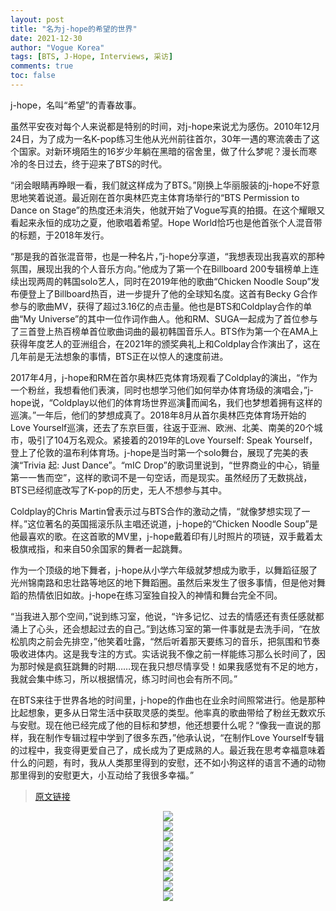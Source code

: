 ```yaml
---
layout: post
title: "名为j-hope的希望的世界"
date: 2021-12-30
author: "Vogue Korea"
tags: [BTS, J-Hope, Interviews, 采访]
comments: true
toc: false
---
```


j-hope，名叫“希望”的青春故事。

虽然平安夜对每个人来说都是特别的时间，对j-hope来说尤为感伤。2010年12月24日，为了成为一名K-pop练习生他从光州前往首尔，30年一遇的寒流袭击了这个国家。对新环境陌生的16岁少年躺在黑暗的宿舍里，做了什么梦呢？漫长而寒冷的冬日过去，终于迎来了BTS的时代。

“闭会眼睛再睁眼一看，我们就这样成为了BTS。”刚换上华丽服装的j-hope不好意思地笑着说道。最近刚在首尔奥林匹克主体育场举行的“BTS Permission to Dance on Stage”的热度还未消失，他就开始了Vogue写真的拍摄。在这个耀眼又看起来永恒的成功之夏，他歌唱着希望。Hope World恰巧也是他首张个人混音带的标题，于2018年发行。

“那是我的首张混音带，也是一种名片，”j-hope分享道，“我想表现出我喜欢的那种氛围，展现出我的个人音乐方向。”他成为了第一个在Billboard 200专辑榜单上连续出现两周的韩国solo艺人，同时在2019年他的歌曲“Chicken Noodle Soup”发布便登上了Billboard热百，进一步提升了他的全球知名度。这首有Becky G合作参与的歌曲MV，获得了超过3.16亿的点击量。他也是BTS和Coldplay合作的单曲“My Universe”的其中一位作词作曲人。他和RM、SUGA一起成为了首位参与了三首登上热百榜单首位歌曲词曲的最初韩国音乐人。BTS作为第一个在AMA上获得年度艺人的亚洲组合，在2021年的颁奖典礼上和Coldplay合作演出了，这在几年前是无法想象的事情，BTS正在以惊人的速度前进。

2017年4月，j-hope和RM在首尔奥林匹克体育场观看了Coldplay的演出，“作为一个粉丝，我想看他们表演，同时也想学习他们如何举办体育场级的演唱会，”j-hope说，“Coldplay以他们的体育场世界巡演而闻名，我们也梦想着拥有这样的巡演。”一年后，他们的梦想成真了。2018年8月从首尔奥林匹克体育场开始的Love Yourself巡演，还去了东京巨蛋，往返于亚洲、欧洲、北美、南美的20个城市，吸引了104万名观众。紧接着的2019年的Love Yourself: Speak Yourself，登上了伦敦的温布利体育场。j-hope是当时第一个solo舞台，展现了完美的表演“Trivia 起: Just Dance”。“mIC Drop”的歌词里说到，“世界商业的中心，销量第一一售而空”，这样的歌词不是一句空话，而是现实。虽然经历了无数挑战，BTS已经彻底改写了K-pop的历史，无人不想参与其中。

Coldplay的Chris Martin曾表示过与BTS合作的激动之情，“就像梦想实现了一样。”这位著名的英国摇滚乐队主唱还说道，j-hope的“Chicken Noodle Soup”是他最喜欢的歌。在这首歌的MV里，j-hope戴着印有儿时照片的项链，双手戴着太极旗戒指，和来自50余国家的舞者一起跳舞。

作为一个顶级的地下舞者，j-hope从小学六年级就梦想成为歌手，以舞蹈征服了光州锦南路和忠壮路等地区的地下舞蹈圈。虽然后来发生了很多事情，但是他对舞蹈的热情依旧如故。j-hope在练习室独自投入的神情和舞台完全不同。

“当我进入那个空间，”说到练习室，他说，“许多记忆、过去的情感还有责任感就都涌上了心头，还会想起过去的自己。”到达练习室的第一件事就是去洗手间，“在放松肌肉之前会先排空，”他笑着吐露，“然后听着那天要练习的音乐，把氛围和节奏吸收进体内。这是我专注的方式。实话说我不像之前一样能练习那么长时间了，因为那时候是疯狂跳舞的时期……现在我只想尽情享受！如果我感觉有不足的地方，我就会集中练习，所以根据情况，练习时间也会有所不同。”

在BTS来往于世界各地的时间里，j-hope的作曲也在业余时间照常进行。他是那种比起想象，更多从日常生活中获取灵感的类型。他率真的歌曲带给了粉丝无数欢乐与安慰。现在他已经完成了他的目标和梦想，他还想要什么呢？“像我一直说的那样，我在制作专辑过程中学到了很多东西，”他承认说，“在制作Love Yourself专辑的过程中，我变得更爱自己了，成长成为了更成熟的人。最近我在思考幸福意味着什么的问题，有时，我从人类那里得到的安慰，还不如小狗这样的语言不通的动物那里得到的安慰更大，小互动给了我很多幸福。”



> [原文链接](https://www.vogue.co.kr/2021/12/21/%ec%a0%9c%ec%9d%b4%ed%99%89%ec%9d%b4%eb%9d%bc%eb%8a%94-%ed%9d%ac%eb%a7%9d%ec%9d%98-%ec%84%b8%ea%b3%84/) 

<center>
  <img src="https://tva1.sinaimg.cn/large/008i3skNgy1gxuyd0twyrj30u011b412.jpg"> 
</center>

<center>
  <img src="https://tva1.sinaimg.cn/large/008i3skNgy1gxuycx553gj30u011b0xy.jpg"> 
</center>

<center>
  <img src="https://tva1.sinaimg.cn/large/008i3skNgy1gxuyczx3hyj30u011bwkh.jpg"> 
</center>

<center>
  <img src="https://tva1.sinaimg.cn/large/008i3skNgy1gxuycxkipxj30u011b12v.jpg"> 
</center>

<center>
  <img src="https://tva1.sinaimg.cn/large/008i3skNgy1gxuycw9gruj30u011bjyh.jpg"> 
</center>

<center>
  <img src="https://tva1.sinaimg.cn/large/008i3skNgy1gxuycyiha1j312w0o6417.jpg"> 
</center>

<center>
  <img src="https://tva1.sinaimg.cn/large/008i3skNgy1gxuyd0dt7lj30u011b42w.jpg"> 
</center>

<center>
  <img src="https://tva1.sinaimg.cn/large/008i3skNgy1gxuyczlypaj30u011bn1y.jpg"> 
</center>

<center>
  <img src="https://tva1.sinaimg.cn/large/008i3skNgy1gxuycy16bmj30u011b43o.jpg"> 
</center>
